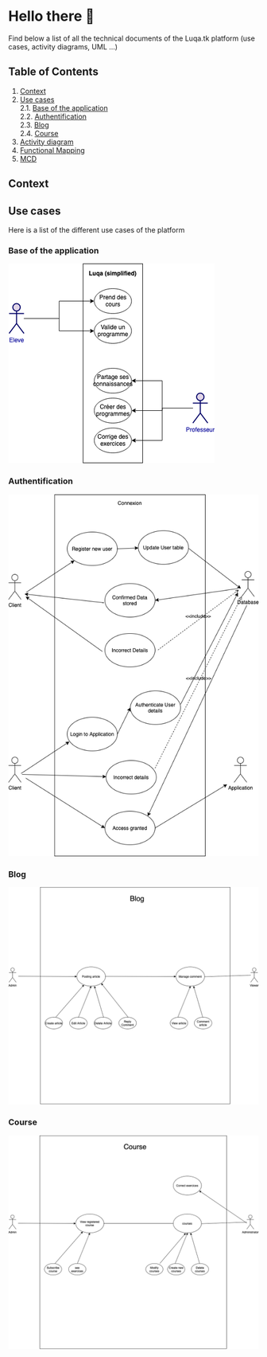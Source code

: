 # Hello there 👋
Find below a list of all the technical documents of the Luqa.tk platform (use cases, activity diagrams, UML ...)


## Table of Contents
1. [Context](#context)
2. [Use cases](#use-cases) <br>
2.1. [Base of the application](#base-of-the-application) <br>
2.2. [Authentification](#authentification) <br>
2.3. [Blog](#blog) <br>
2.4. [Course](#course) <br>
3. [Activity diagram](#activity-diagram)
4. [Functional Mapping](#functional-mapping)
5. [MCD](#mcd)

## Context

## Use cases
Here is a list of the different use cases of the platform

### Base of the application
![Luqa's uses_cases-Base](https://raw.githubusercontent.com/LuqaEducation/docs/master/uses_cases-Base.png)

### Authentification
![Luqa's uses_cases-Authentification](https://raw.githubusercontent.com/LuqaEducation/docs/master/uses_cases-Authentification.png)

### Blog
![Luqa's uses_cases-Blog](https://raw.githubusercontent.com/LuqaEducation/docs/master/uses_cases-Blog.png)

### Course
![Luqa's uses_cases-Cours](https://raw.githubusercontent.com/LuqaEducation/docs/master/uses_cases-Cours.png)
